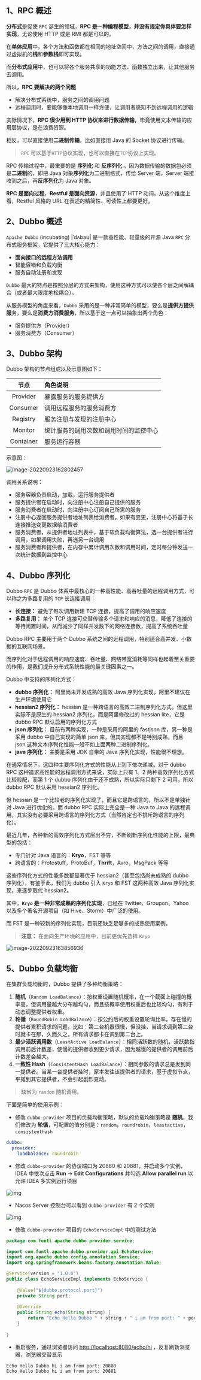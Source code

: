 ## 1、RPC 概述

**分布式**是促使 `RPC` 诞生的领域，**RPC 是一种编程模型，并没有规定你具体要怎样实现**，无论使用 HTTP 或是 RMI 都是可以的。

在**单体应用**中，各个方法和函数都在相同的地址空间中，方法之间的调用，直接通过虚拟机的**栈**和**参数栈**即可实现。

而**分布式应用**中，也可以将各个服务共享的功能方法、函数独立出来，让其他服务去调用。

所以，**RPC 要解决的两个问题**

- 解决分布式系统中，服务之间的调用问题
- 远程调用时，要能够像本地调用一样方便，让调用者感知不到远程调用的逻辑

实际情况下，**RPC 很少用到 HTTP 协议来进行数据传输**，毕竟使用文本传输的应用层协议，是在浪费资源。

相反，可以直接使用**二进制传输**，比如直接用 Java 的 Socket 协议进行传输。

> `RPC` 可以基于`HTTP`协议实现，也可以直接在`TCP`协议上实现。

RPC 传输过程中，最重要的是 **序列化** 和 **反序列化** 。因为数据传输的数据包必须是**二进制**的，即把 Java 对象**序列化**为二进制格式，传给 Server 端，Server 端接收到之后，再**反序列化**为 Java 对象。

**RPC 是面向过程**，**Restful 是面向资源**，并且使用了 HTTP 动词。从这个维度上看，Restful 风格的 URL 在表述的精简性、可读性上都要更好。

## 2、Dubbo 概述

`Apache Dubbo` (incubating) |ˈdʌbəʊ| 是一款高性能、轻量级的开源 Java `RPC` 分布式服务框架，它提供了三大核心能力：

+ **面向接口的远程方法调用**
+ 智能容错和负载均衡
+ 服务自动注册和发现

`Dubbo` 最大的特点是按照分层的方式来架构，使用这种方式可以使各个层之间解耦合（或者最大限度地松耦合）。

从服务模型的角度来看，`Dubbo` 采用的是一种非常简单的模型，要么是**提供方提供服**务，要么是**消费方消费服务**，所以基于这一点可以抽象出两个角色：

+ 服务提供方（Provider）
+ 服务消费方（Consumer）

## 3、Dubbo 架构

Dubbo 架构的节点组成以及示意图如下：

|   节点    | 角色说明                               |
| :-------: | :------------------------------------- |
| Provider  | 暴露服务的服务提供方                   |
| Consumer  | 调用远程服务的服务消费方               |
| Registry  | 服务注册与发现的注册中心               |
|  Monitor  | 统计服务的调用次数和调用时间的监控中心 |
| Container | 服务运行容器                           |

示意图：

![image-20220923162802457](https://img.zxdmy.com/2022/202209231628400.png)

调用关系说明：

- 服务容器负责启动，加载，运行服务提供者
- 服务提供者在启动时，向注册中心注册自己提供的服务
- 服务消费者在启动时，向注册中心订阅自己所需的服务
- 注册中心返回服务提供者地址列表给消费者，如果有变更，注册中心将基于长连接推送变更数据给消费者
- 服务消费者，从提供者地址列表中，基于软负载均衡算法，选一台提供者进行调用，如果调用失败，再选另一台调用
- 服务消费者和提供者，在内存中累计调用次数和调用时间，定时每分钟发送一次统计数据到监控中心

## 4、Dubbo 序列化

Dubbo `RPC` 是 Dubbo 体系中最核心的一种高性能、高吞吐量的远程调用方式，可以称之为多路复用的 `TCP` 长连接调用：

- **长连接：** 避免了每次调用新建 TCP 连接，提高了调用的响应速度
- **多路复用：** 单个 TCP 连接可交替传输多个请求和响应的消息，降低了连接的等待闲置时间，从而减少了同样并发数下的网络连接数，提高了系统吞吐量

Dubbo RPC 主要用于两个 Dubbo 系统之间的远程调用，特别适合高并发、小数据的互联网场景。

而序列化对于远程调用的响应速度、吞吐量、网络带宽消耗等同样也起着至关重要的作用，是我们提升分布式系统性能的最关键因素之一。

Dubbo 中支持的序列化方式：

- **dubbo 序列化：** 阿里尚未开发成熟的高效 Java 序列化实现，阿里不建议在生产环境使用它
- **hessian2 序列化：** hessian 是一种跨语言的高效二进制序列化方式。但这里实际不是原生的 hessian2 序列化，而是阿里修改过的 hessian lite，它是 dubbo RPC 默认启用的序列化方式
- **json 序列化：** 目前有两种实现，一种是采用的阿里的 fastjson 库，另一种是采用 dubbo 中自己实现的简单 json 库，但其实现都不是特别成熟，而且 json 这种文本序列化性能一般不如上面两种二进制序列化。
- **java 序列化：** 主要是采用 JDK 自带的 Java 序列化实现，性能很不理想。

在通常情况下，这四种主要序列化方式的性能从上到下依次递减。对于 dubbo RPC 这种追求高性能的远程调用方式来说，实际上只有 1、2 两种高效序列化方式比较般配，而第 1 个 dubbo 序列化由于还不成熟，所以实际只剩下 2 可用，所以 dubbo RPC 默认采用 hessian2 序列化。

但 hessian 是一个比较老的序列化实现了，而且它是跨语言的，所以不是单独针对 Java 进行优化的。而 dubbo RPC 实际上完全是一种 Java to Java 的远程调用，其实没有必要采用跨语言的序列化方式（当然肯定也不排斥跨语言的序列化）。

最近几年，各种新的高效序列化方式层出不穷，不断刷新序列化性能的上限，最典型的包括：

- 专门针对 Java 语言的：**Kryo**，FST 等等
- 跨语言的：Protostuff，ProtoBuf，**Thrift**，Avro，MsgPack 等等

这些序列化方式的性能多数都显著优于 hessian2（甚至包括尚未成熟的 dubbo 序列化），有鉴于此，我们为 dubbo 引入 `Kryo` 和 FST 这两种高效 Java 序列化实现，来逐步取代 hessian2。

其中，**`Kryo` 是一种非常成熟的序列化实现**，已经在 Twitter、Groupon、Yahoo 以及多个著名开源项目（如 Hive、Storm）中广泛的使用。

而 FST 是一种较新的序列化实现，目前还缺乏足够多的成熟使用案例。

> **注意：** 在面向生产环境的应用中，目前更优先选择 `Kryo`

![image-20220923163856936](https://img.zxdmy.com/2022/202209231639036.png)

## 5、Dubbo 负载均衡

在集群负载均衡时，Dubbo 提供了多种均衡策略：

1. **随机**（`Random LoadBalance`）：按权重设置随机概率，在一个截面上碰撞的概率高，但调用量越大分布越均匀，而且按概率使用权重后也比较均匀，有利于动态调整提供者权重。
2. **轮循**（`RoundRobin LoadBalance`）：按公约后的权重设置轮询比率，存在慢的提供者累积请求的问题，比如：第二台机器很慢，但没挂，当请求调到第二台时就卡在那，久而久之，所有请求都卡在调到第二台上。
3. **最少活跃调用数**（`LeastActive LoadBalance`）：相同活跃数的随机，活跃数指调用前后计数差，使慢的提供者收到更少请求，因为越慢的提供者的调用前后计数差会越大。
4. **一致性 Hash**（`ConsistentHash LoadBalance`）：相同参数的请求总是发到同一提供者。当某一台提供者挂时，原本发往该提供者的请求，基于虚拟节点，平摊到其它提供者，不会引起剧烈变动。

> 缺省为 `random` 随机调用。

下面是简单的使用示例：

- 修改 `dubbo-provider` 项目的负载均衡策略，默认的负载均衡策略是 **随机**，我们修改为 **轮循**，可配置的值分别是：`random`，`roundrobin`，`leastactive`，`consistenthash`

```yaml
dubbo:
  provider:
    loadbalance: roundrobin
```

- 修改 `dubbo-provider` 的协议端口为 20880 和 20881，并启动多个实例，IDEA 中依次点击 **Run** -> **Edit Configurations** 并勾选 **Allow parallel run** 以允许 IDEA 多实例运行项目

![img](https://img.zxdmy.com/2022/202209231642661.png)

- Nacos Server 控制台可以看到 `dubbo-provider` 有 2 个实例

![img](https://img.zxdmy.com/2022/202209231642278.png)

- 修改 `dubbo-provider` 项目的 `EchoServiceImpl` 中的测试方法

```java
package com.funtl.apache.dubbo.provider.service;

import com.funtl.apache.dubbo.provider.api.EchoService;
import org.apache.dubbo.config.annotation.Service;
import org.springframework.beans.factory.annotation.Value;

@Service(version = "1.0.0")
public class EchoServiceImpl implements EchoService {
    
    @Value("${dubbo.protocol.port}")
    private String port;
    
    @Override
    public String echo(String string) {
        return "Echo Hello Dubbo " + string + " i am from port: " + port;
    }
    
}
```

- 重启服务，通过浏览器访问 [http://localhost:8080/echo/hi](http://www.qfdmy.com/wp-content/themes/quanbaike/go.php?url=aHR0cDovL2xvY2FsaG9zdDo4MDgwL2VjaG8vaGk=) ，反复刷新浏览器，浏览器交替显示

```
Echo Hello Dubbo hi i am from port: 20880
Echo Hello Dubbo hi i am from port: 20881
```


